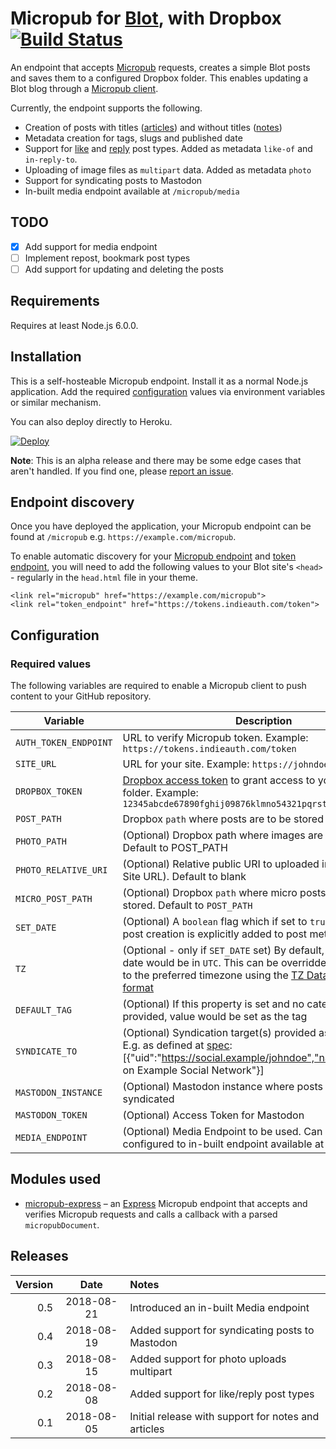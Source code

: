# Micropub for [Blot](https://blot.im), with Dropbox [![Build Status](https://travis-ci.org/am1t/blotpub.svg?branch=master)](https://travis-ci.org/am1t/blotpub)

An endpoint that accepts [Micropub](http://micropub.net/) requests, creates a simple Blot posts and saves them to a configured Dropbox folder. This enables updating a Blot blog through a [Micropub client](https://indieweb.org/Micropub/Clients).

Currently, the endpoint supports the following.

* Creation of posts with titles ([articles](https://indieweb.org/article)) and without titles ([notes](https://indieweb.org/note))
* Metadata creation for tags, slugs and published date
* Support for [like](https://indieweb.org/like) and [reply](https://indieweb.org/reply) post types. Added as metadata `like-of` and `in-reply-to`.
* Uploading of image files as `multipart` data. Added as metadata `photo`
* Support for syndicating posts to Mastodon
* In-built media endpoint available at `/micropub/media`

## TODO
* [x] Add support for media endpoint
* [ ] Implement repost, bookmark post types
* [ ] Add support for updating and deleting the posts

## Requirements
Requires at least Node.js 6.0.0.

## Installation
This is a self-hosteable Micropub endpoint. Install it as a normal Node.js application. Add the required [configuration](#configuration) values via environment variables or similar mechanism. 

You can also deploy directly to Heroku.

[![Deploy](https://www.herokucdn.com/deploy/button.svg)](https://heroku.com/deploy?template=https://github.com/am1t/blotpub)

**Note**: This is an alpha release and there may be some edge cases that aren't handled. If you find one, please [report an issue](https://github.com/am1t/blotpub/issues/new).

## Endpoint discovery
Once you have deployed the application, your Micropub endpoint can be found at `/micropub` e.g. `https://example.com/micropub`.

To enable automatic discovery for your [Micropub endpoint](https://indieweb.org/micropub#Endpoint_Discovery) and [token endpoint](https://indieweb.org/obtaining-an-access-token#Discovery), you will need to add the following values to your Blot site's `<head>` - regularly in the `head.html` file in your theme.

```
<link rel="micropub" href="https://example.com/micropub">
<link rel="token_endpoint" href="https://tokens.indieauth.com/token">
```

## Configuration
### Required values
The following variables are required to enable a Micropub client to push content to your GitHub repository.

Variable | Description
-------- | -----------
`AUTH_TOKEN_ENDPOINT` | URL to verify Micropub token. Example: `https://tokens.indieauth.com/token`
`SITE_URL` | URL for your site. Example: `https://johndoe.example`
`DROPBOX_TOKEN` | [Dropbox access token](https://blogs.dropbox.com/developers/2014/05/generate-an-access-token-for-your-own-account/) to grant access to your Dropbox folder. Example: `12345abcde67890fghij09876klmno54321pqrst`
`POST_PATH` | Dropbox `path` where posts are to be stored
`PHOTO_PATH` | (Optional) Dropbox path where images are to be stored. Default to POST_PATH
`PHOTO_RELATIVE_URI` | (Optional) Relative public URI to uploaded images (ignoring Site URL). Default to blank
`MICRO_POST_PATH` | (Optional) Dropbox `path` where micro posts are to be stored. Default to `POST_PATH`
`SET_DATE` | (Optional) A `boolean` flag which if set to `true`, date of the post creation is explicitly added to post metadata
`TZ` | (Optional - only if `SET_DATE` set) By default, post creation date would be in `UTC`. This can be overridden by setting this to the preferred timezone using the [TZ Database Timezone format](http://en.wikipedia.org/wiki/List_of_tz_database_time_zones)
`DEFAULT_TAG` | (Optional) If this property is set and no category is provided, value would be set as the tag
`SYNDICATE_TO` | (Optional) Syndication target(s) provided as a JSON array. E.g. as defined at [spec](https://www.w3.org/TR/micropub/#syndication-targets): [{"uid":"https://social.example/johndoe","name":"@johndoe on Example Social Network"}]
`MASTODON_INSTANCE` | (Optional) Mastodon instance where posts need to be syndicated
`MASTODON_TOKEN` | (Optional) Access Token for Mastodon
`MEDIA_ENDPOINT` | (Optional) Media Endpoint to be used. Can also be configured to in-built endpoint available at `/micropub/media`

## Modules used
* [micropub-express](https://github.com/voxpelli/node-micropub-express) – an [Express](http://expressjs.com/) Micropub endpoint that accepts and verifies Micropub requests and calls a callback with a parsed `micropubDocument`.

## Releases
Version | Date | Notes
-------:|:----:|:-----
0.5 | 2018-08-21 | Introduced an in-built Media endpoint
0.4 | 2018-08-19 | Added support for syndicating posts to Mastodon
0.3 | 2018-08-15 | Added support for photo uploads multipart
0.2 | 2018-08-08 | Added support for like/reply post types
0.1 | 2018-08-05 | Initial release with support for notes and articles 
